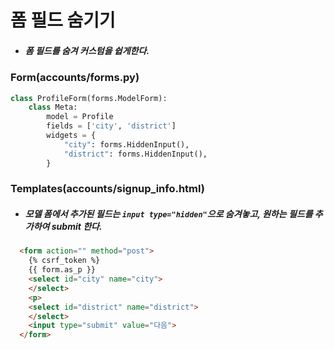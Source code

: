 #  폼 필드 숨기기

- #####  폼 필드를 숨겨 커스텀을 쉽게한다.



### Form(accounts/forms.py)

```python
class ProfileForm(forms.ModelForm):
    class Meta:
        model = Profile
        fields = ['city', 'district']
        widgets = {
            "city": forms.HiddenInput(),
            "district": forms.HiddenInput(),
        }
```



### Templates(accounts/signup_info.html)

- ##### 모델 폼에서 추가된 필드는 `input type="hidden"`으로 숨겨놓고, 원하는 필드를 추가하여 submit 한다.

```html
  <form action="" method="post">
    {% csrf_token %}
    {{ form.as_p }}
    <select id="city" name="city">
    </select>
    <p>
    <select id="district" name="district">
    </select>
    <input type="submit" value="다음">
  </form>
```